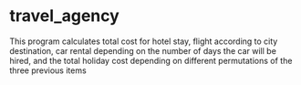 # travel_agency
This program calculates total cost for hotel stay, flight according to city destination, car rental depending on the number of days the car will be hired, and the total holiday cost depending on different permutations of the three previous items
